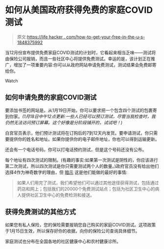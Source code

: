 # 如何从美国政府获得免费的家庭COVID测试

> 原文:[https://life hacker . com/how-to-get-your-free-in-the-u-s-1848375992](https://lifehacker.com/how-to-get-your-free-at-home-covid-tests-from-the-u-s-1848375992)

当12月份宣布提供免费家庭COVID测试的计划时，它看起来相当乏味——测试将由保险公司报销，而且一些社区中心将提供免费测试。幸运的是，该计划正在推广，增加了一项重要内容:你可以从政府网站申请免费测试，测试结果会免费邮寄给你。

Watch

## 如何申请免费的家庭COVID测试

要添加书签的网站是。从1月19日开始，你可以要求把一个包含四个测试的包裹寄到你家。*(1月18日中午12点更新:一些人已经可以预订测试，尽管当我检查时，我仍然无法访问预订屏幕。这个好像是分阶段铺开的，试试吧！)*

白宫官员表示，他们预计测试将在订购后的7到12天内发货。要申请测试，你只需要提供你的姓名和地址。如果你提供你的电子邮件地址，你也可以得到运输更新。

还会有一个电话号码，你可以打电话预约测试，但是这个号码还没有公布。

每个地址有四次测试的限制。(有趣的事实:如果第一次测试是阴性的，你应该进行第二次测试，所以四次测试是你只需要测试两个人的数量。)政府官员没有给出他们选择4作为神奇数字的理由，但 [暗示](https://www.whitehouse.gov/briefing-room/press-briefings/2022/01/14/background-press-call-on-the-rollout-of-500-million-free-tests-to-american-homes/) 这是他们能做的最好的事情:

> 如果人们用完了测试，我们希望他们可以通过其他途径获得测试，包括通过药店和网上；包括我们的20000个免费测试站点；包括为社区卫生中心的病人提供社区卫生中心的免费检测和接送。

## 获得免费测试的其他方式

如果您有私人保险，您的保险需要报销您自己购买的家庭COVID测试。这项政策于1月15日生效，所以保存好你的收据，向你的保险公司查询具体细节。

家庭测试也分布在全国各地的社区健康中心和农村健康诊所。
